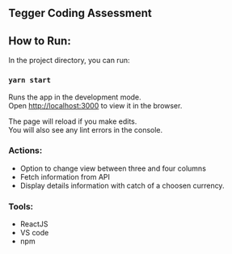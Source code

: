 
## Tegger Coding Assessment

## How to Run: 

In the project directory, you can run:

### `yarn start`

Runs the app in the development mode.<br />
Open [http://localhost:3000](http://localhost:3000) to view it in the browser.

The page will reload if you make edits.<br />
You will also see any lint errors in the console.

### Actions: 

- Option to change view between three and four columns
- Fetch information from API
- Display details information with catch of a choosen currency. 

### Tools:

- ReactJS
- VS code
- npm
